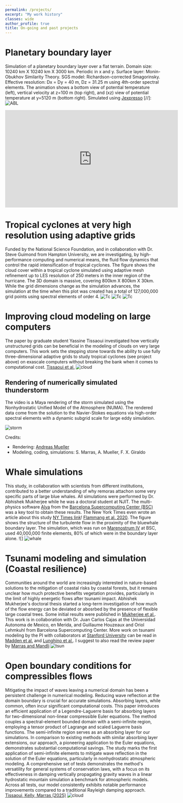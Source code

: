 ```yaml
---
permalink: /projects/
excerpt: "My work history"
classes: wide
author_profile: true
title: On-going and past projects
---
```

# Planetary boundary layer
Simulation of a planetary boundary layer over a flat terrain. Domain size: 10240 km X 10240 km X 3000 km. Periodic in x and y. 
Surface layer: Monin-Obukhov Similarity Theory.
SGS model: Richardson-corrected Smagorinsky. 
Effective resolution: Dx = Dy = 40 m, Dz = 31.25 m using 4th-order spectral elements.
The animation shows a bottom view of potential temperature (left), vertical velocity at z=100 m (top right), and (xz) view of potential temperature at y=5120 m (bottom right).
Simulated using [Jexpresso](https://github.com/smarras79/Jexpresso/tree/yt/wallmodel)
[//]: ![ABL](/assets/videos/ABLfullDomain.gif)

<iframe width="560" height="315" src="https://www.youtube.com/embed/Xpit9T_14AA?si=dAEsP9YEkv8ubgsO" title="YouTube video player" frameborder="0" allow="accelerometer; autoplay; clipboard-write; encrypted-media; gyroscope; picture-in-picture; web-share" referrerpolicy="strict-origin-when-cross-origin" allowfullscreen></iframe>


# Tropical cyclones at very high resolution using adaptive grids
Funded by the National Science Foundation, and in collaboration with Dr. Steve Guimond from Hampton University, we are investigating, by high-performance computing and numerical means, the fluid flow dynamics that control the rapid intensification of tropical cyclones.
The figure shows the cloud cover within a tropical cyclone simulated using adaptive mesh refinement up to LES resolution of 250 meters in the inner region of the hurricane. The 3D domain is massive, covering 800km X 800km X 30km. While the grid dimensions change as the simulation advances, the simulation at the time when this plot was created has a total of 127,000,000 grid points using spectral elements of order 4.
![Tc](/assets/images/TC2.png)
![Tc](/assets/videos/AMR_4_animation_v2.gif)
![Tc](/assets/videos/AMR_4_grid_animation_v2.gif)

# Improving cloud modeling on large computers
The paper by graduate student Yassine Tissaoui investigated how vertically unstructured grids can be beneficial in the modeling of clouds on very large computers. This work sets the stepping stone towards the ability to use fully three-dimensional adaptive grids to study tropical cyclones (see project above) on exascale computers without breaking the bank when it comes to computational cost.
[Tissaoui et al.](https://agupubs.onlinelibrary.wiley.com/doi/full/10.1029/2022MS003283)
![cloud](../assets/images/cloudJAMES.jpg)

## Rendering of numerically simulated thunderstorm
The video is a Maya rendering of the storm simulated using the Nonhydrostatic Unified Model of the Atmosphere (NUMA). The rendered data come from the solution to the Navier-Stokes equations via high-order spectral elements with a dynamic subgrid scale for large eddy simulation.

![storm](../assets/videos/CloudSimulationwithAtmosphericModelNUMA-HD-AMueller.gif)

Credits:
- Rendering: [Andreas Mueller](http://anmr.de/cloudwithmaya/)
- Modeling, coding, simulations: S. Marras, A. Mueller, F. X. Giraldo

# Whale simulations
This study, in collaboration with scientists from different institutions, contributed to a better understanding of why remoras attachon some very specific parts of large blue whales. All simulations were performed by Dr. Abhishek Mukherjee while he was a doctoral student at NJIT. The multi-physics software [Alya](https://www.bsc.es/research-development/research-areas/engineering-simulations/alya-high-performance-computational) from the [Barcelona Supercomputing Center (BSC)](https://www.bsc.es) was a key tool to obtain these results. The New York Times even wrote an article about this study [NY Times link](https://www.nytimes.com/2020/10/29/science/remoras-suckerfish-whales.html)! [Flammang et al. 2020](https://journals.biologists.com/jeb/article/223/20/jeb226654/226037/Remoras-pick-where-they-stick-on-blue-whales). The figure shows the structure of the turbulente flow in the proximity of the bluewhale boundary layer. The simulation, which was run on [Marenostrum IV](https://www.bsc.es/marenostrum/marenostrum) at BSC, used 40,000,000 finite elements, 80% of which were in the boundary layer alone. 
![]
![whale](/assets/images/contour_blue_03.jpg)


# Tsunami modeling and simulation (Coastal resilience)
Communities around the world are increasingly interested in nature-based solutions to the mitigation of coastal risks by coastal forests, but it remains unclear how much protective benefits vegetation provides, particularly in the limit of highly energetic flows after tsunami impact. Abhishek Mukherjee's doctoral thesis started a long-term investigation of how much of the flow energy can be deviated or abosrbed by the presence of flexible large coastal trees. Some initial results were published in [Mukherjee et al.](https://www.sciencedirect.com/science/article/abs/pii/S0378383923000108). This work is in collaboration with Dr. Juan Carlos Cajas at the Universidad Autonoma de Mexico, en Merida, and Guillaume Houzeaux and Oriol Lehmkuhl from Barcelona Supercomputing Center. 
More work on tsunami modeling by the PI with collaborators at [Stanford University](https://www.stanford.edu) can be read in [Madden et al.](https://gmd.copernicus.org/articles/16/3479/2023/) and [Lunghino et al.](https://www.pnas.org/doi/10.1073/pnas.1911857117). I suggest to also read the review paper by [Marras and Mandli](https://www.mdpi.com/2076-3263/11/1/5)
![tsun](/assets/images/tsunami1.png)


# Open boundary conditions for compressibles flows
Mitigating the impact of waves leaving a numerical domain has been a persistent challenge in numerical modeling. Reducing wave reflection at the domain boundary is crucial for accurate simulations. Absorbing layers, while common, often incur significant computational costs. This paper introduces an efficient application of a Legendre-Laguerre basis for absorbing layers for two-dimensional non-linear compressible Euler equations. The method couples a spectral-element bounded domain with a semi-infinite region, employing a tensor product of Lagrange and scaled Laguerre basis functions. The semi-infinite region serves as an absorbing layer for our simulations. In comparison to existing methods with similar absorbing layer extensions, our approach, a pioneering application to the Euler equations, demonstrates substantial computational savings. The study marks the first application of semi-infinite elements to mitigate wave reflection in the solution of the Euler equations, particularly in nonhydrostatic atmospheric modeling. A comprehensive set of tests demonstrates the method's versatility for general systems of conservation laws, with a focus on its effectiveness in damping vertically propagating gravity waves in a linear hydrostatic mountain simulation a benchmark for atmospheric models. Across all tests, our model consistently exhibits notable performance improvements compared to a traditional Rayleigh damping approach.
[Tissaoui, Kelly, Marras (2025)](https://www.sciencedirect.com/science/article/pii/S0096300324005411)
![cloud](../assets/images/v-schar.png)

